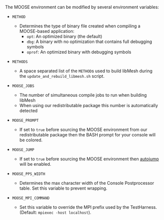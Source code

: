   The MOOSE environment can be modified by several environment variables:

* `METHOD`
    - Determines the type of binary file created when compiling a MOOSE-based application:
        * `opt`: An optimized binary (the default)
        * `dbg`: A binary with no optimization that contains full debugging symbols
        * `oprof`: An optimized binary with debugging symbols


* `METHODS`
    * A space separated list of the `METHOD`s used to build libMesh during the `update_and_rebuild_libmesh.sh` script.


* `MOOSE_JOBS`
    * The number of simultaneous compile jobs to run when building libMesh
    * When using our redistributable package this number is automatically detected


* `MOOSE_PROMPT`
    * If set to `true` before sourcing the MOOSE environment from our redistributable package then the BASH prompt for your console will be colored.


* `MOOSE_JUMP`
    * If set to `true` before sourcing the MOOSE environment then [autojump](https://github.com/joelthelion/autojump) will be enabled.


* `MOOSE_PPS_WIDTH`
    * Determines the max character width of the Console Postprocessor table. Set this variable to prevent wrapping.


* `MOOSE_MPI_COMMAND`
    * Set this variable to override the MPI prefix used by the TestHarness. (Default: `mpiexec -host localhost`).

